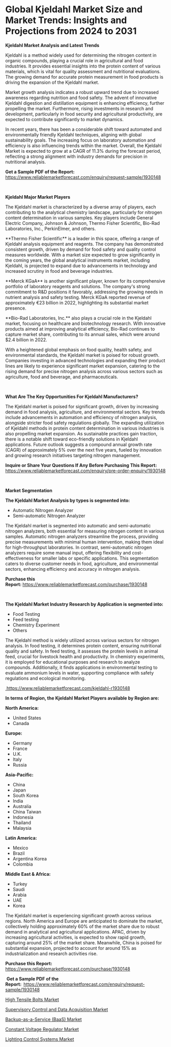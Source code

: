<p><h1>Global Kjeldahl Market Size and Market Trends: Insights and Projections from 2024 to 2031</h1></p><p><strong>Kjeldahl Market Analysis and Latest Trends</strong></p>
<p><p>Kjeldahl is a method widely used for determining the nitrogen content in organic compounds, playing a crucial role in agricultural and food industries. It provides essential insights into the protein content of various materials, which is vital for quality assessment and nutritional evaluations. The growing demand for accurate protein measurement in food products is driving the expansion of the Kjeldahl market.</p><p>Market growth analysis indicates a robust upward trend due to increased awareness regarding nutrition and food safety. The advent of innovative Kjeldahl digestion and distillation equipment is enhancing efficiency, further propelling the market. Furthermore, rising investments in research and development, particularly in food security and agricultural productivity, are expected to contribute significantly to market dynamics.</p><p>In recent years, there has been a considerable shift toward automated and environmentally friendly Kjeldahl techniques, aligning with global sustainability goals. The increasing focus on laboratory automation and efficiency is also influencing trends within the market. Overall, the Kjeldahl Market is expected to grow at a CAGR of 11.3% during the forecast period, reflecting a strong alignment with industry demands for precision in nutritional analysis.</p></p>
<p><strong>Get a Sample PDF of the Report:&nbsp;</strong> <a href="https://www.reliablemarketforecast.com/enquiry/request-sample/1930148?utm_campaign=1170&utm_medium=2&utm_source=Github&utm_content=ia&utm_term=25102024&utm_id=kjeldahl">https://www.reliablemarketforecast.com/enquiry/request-sample/1930148</a></p>
<p>&nbsp;</p>
<p><strong>Kjeldahl Major Market Players</strong></p>
<p><p>The Kjeldahl market is characterized by a diverse array of players, each contributing to the analytical chemistry landscape, particularly for nitrogen content determination in various samples. Key players include General Electric Company, Johnson & Johnson, Thermo Fisher Scientific, Bio-Rad Laboratories, Inc., PerkinElmer, and others.</p><p>**Thermo Fisher Scientific** is a leader in this space, offering a range of Kjeldahl analysis equipment and reagents. The company has demonstrated consistent growth, driven by demand for food safety and quality control measures worldwide. With a market size expected to grow significantly in the coming years, the global analytical instruments market, including Kjeldahl, is projected to expand due to advancements in technology and increased scrutiny in food and beverage industries.</p><p>**Merck KGaA** is another significant player, known for its comprehensive portfolio of laboratory reagents and solutions. The company's strong commitment to R&D positions it favorably, addressing the growing needs in nutrient analysis and safety testing. Merck KGaA reported revenue of approximately €23 billion in 2022, highlighting its substantial market presence.</p><p>**Bio-Rad Laboratories, Inc.** also plays a crucial role in the Kjeldahl market, focusing on healthcare and biotechnology research. With innovative products aimed at improving analytical efficiency, Bio-Rad continues to capture market share, contributing to its annual sales, which were around $2.4 billion in 2022.</p><p>With a heightened global emphasis on food quality, health safety, and environmental standards, the Kjeldahl market is poised for robust growth. Companies investing in advanced technologies and expanding their product lines are likely to experience significant market expansion, catering to the rising demand for precise nitrogen analysis across various sectors such as agriculture, food and beverage, and pharmaceuticals.</p></p>
<p>&nbsp;</p>
<p><strong>What Are The Key Opportunities For Kjeldahl Manufacturers?</strong></p>
<p><p>The Kjeldahl market is poised for significant growth, driven by increasing demand in food analysis, agriculture, and environmental sectors. Key trends include advancements in automation and efficiency of nitrogen analysis, alongside stricter food safety regulations globally. The expanding utilization of Kjeldahl methods in protein content determination in various industries is also propelling market expansion. As sustainable practices gain traction, there is a notable shift toward eco-friendly solutions in Kjeldahl applications. Future outlook suggests a compound annual growth rate (CAGR) of approximately 5% over the next five years, fueled by innovation and growing research initiatives targeting nitrogen management.</p></p>
<p><strong>Inquire or Share Your Questions If Any Before Purchasing This Report:</strong> <a href="https://www.reliablemarketforecast.com/enquiry/pre-order-enquiry/1930148?utm_campaign=1170&utm_medium=2&utm_source=Github&utm_content=ia&utm_term=25102024&utm_id=kjeldahl">https://www.reliablemarketforecast.com/enquiry/pre-order-enquiry/1930148</a></p>
<p>&nbsp;</p>
<p><strong>Market Segmentation</strong></p>
<p><strong>The Kjeldahl Market Analysis by types is segmented into:</strong></p>
<p><ul><li>Automatic Nitrogen Analyzer</li><li>Semi-automatic Nitrogen Analyzer</li></ul></p>
<p><p>The Kjeldahl market is segmented into automatic and semi-automatic nitrogen analyzers, both essential for measuring nitrogen content in various samples. Automatic nitrogen analyzers streamline the process, providing precise measurements with minimal human intervention, making them ideal for high-throughput laboratories. In contrast, semi-automatic nitrogen analyzers require some manual input, offering flexibility and cost-effectiveness for smaller labs or specific applications. This segmentation caters to diverse customer needs in food, agriculture, and environmental sectors, enhancing efficiency and accuracy in nitrogen analysis.</p></p>
<p><strong>Purchase this Report:&nbsp;</strong><a href="https://www.reliablemarketforecast.com/purchase/1930148?utm_campaign=1170&utm_medium=2&utm_source=Github&utm_content=ia&utm_term=25102024&utm_id=kjeldahl">https://www.reliablemarketforecast.com/purchase/1930148</a></p>
<p>&nbsp;</p>
<p><strong>The Kjeldahl Market Industry Research by Application is segmented into:</strong></p>
<p><ul><li>Food Testing</li><li>Feed testing</li><li>Chemistry Experiment</li><li>Others</li></ul></p>
<p><p>The Kjeldahl method is widely utilized across various sectors for nitrogen analysis. In food testing, it determines protein content, ensuring nutritional quality and safety. In feed testing, it assesses the protein levels in animal feed, crucial for livestock health and productivity. In chemistry experiments, it is employed for educational purposes and research to analyze compounds. Additionally, it finds applications in environmental testing to evaluate ammonium levels in water, supporting compliance with safety regulations and ecological monitoring.</p></p>
<p><a href="https://www.reliablemarketforecast.com/kjeldahl-r1930148?utm_campaign=1170&utm_medium=2&utm_source=Github&utm_content=ia&utm_term=25102024&utm_id=kjeldahl">&nbsp;https://www.reliablemarketforecast.com/kjeldahl-r1930148</a></p>
<p><strong>In terms of Region, the Kjeldahl Market Players available by Region are:</strong></p>
<p>
    <p> <strong> North America: </strong>
        <ul>
            <li>United States</li>
            <li>Canada</li>
        </ul>
        </p> 
    <p> <strong> Europe: </strong>
        <ul>
            <li>Germany</li>
            <li>France</li>
            <li>U.K.</li>
            <li>Italy</li>
            <li>Russia</li>
        </ul>
        </p> 
    <p> <strong> Asia-Pacific: </strong>
        <ul>
            <li>China</li>
            <li>Japan</li>
            <li>South Korea</li>
            <li>India</li>
            <li>Australia</li>
            <li>China Taiwan</li>
            <li>Indonesia</li>
            <li>Thailand</li>
            <li>Malaysia</li>
        </ul>
        </p> 
    <p> <strong> Latin America: </strong>
        <ul>
            <li>Mexico</li>
            <li>Brazil</li>
            <li>Argentina Korea</li>
            <li>Colombia</li>
        </ul>
        </p> 
    <p> <strong> Middle East & Africa: </strong>
        <ul>
            <li>Turkey</li>
            <li>Saudi</li>
            <li>Arabia</li>
            <li>UAE</li>
            <li>Korea</li>
        </ul>
    </p>
    </p>
<p><p>The Kjeldahl market is experiencing significant growth across various regions. North America and Europe are anticipated to dominate the market, collectively holding approximately 60% of the market share due to robust demand in analytical and agricultural applications. APAC, driven by increasing agricultural activities, is expected to show rapid growth, capturing around 25% of the market share. Meanwhile, China is poised for substantial expansion, projected to account for around 15% as industrialization and research activities rise.</p></p>
<p><strong>Purchase this Report: </strong><a href="https://www.reliablemarketforecast.com/purchase/1930148?utm_campaign=1170&utm_medium=2&utm_source=Github&utm_content=ia&utm_term=25102024&utm_id=kjeldahl">https://www.reliablemarketforecast.com/purchase/1930148</a></p>
<p>&nbsp;<strong>Get a Sample PDF of the Report:&nbsp;&nbsp;</strong><a href="https://www.reliablemarketforecast.com/enquiry/request-sample/1930148?utm_campaign=1170&utm_medium=2&utm_source=Github&utm_content=ia&utm_term=25102024&utm_id=kjeldahl">https://www.reliablemarketforecast.com/enquiry/request-sample/1930148</a></p>
<p><strong></strong></p>
<p><p><a href="https://issuu.com/reportprime-2/docs/high-tensile-bolts-market-size-2030_3908c27c4a10d0?utm_campaign=1170&utm_medium=2&utm_source=Github&utm_content=ia&utm_term=25102024&utm_id=kjeldahl">High Tensile Bolts Market</a></p><p><a href="https://github.com/birroctaymonyj/Market-Research-Report-List-1/blob/main/supervisory-control-and-data-acquisition-market.md?utm_campaign=1170&utm_medium=2&utm_source=Github&utm_content=ia&utm_term=25102024&utm_id=kjeldahl">Supervisory Control and Data Acquisition Market</a></p><p><a href="https://www.linkedin.com/pulse/decoding-backup-as-a-service-baas-market-signals-growth-algorithms-owkke?utm_campaign=1170&utm_medium=2&utm_source=Github&utm_content=ia&utm_term=25102024&utm_id=kjeldahl">Backup-as-a-Service (BaaS) Market</a></p><p><a href="https://issuu.com/reportprime-2/docs/constant-voltage-regulator-market-s_1680c27f95293a?utm_campaign=1170&utm_medium=2&utm_source=Github&utm_content=ia&utm_term=25102024&utm_id=kjeldahl">Constant Voltage Regulator Market</a></p><p><a href="https://github.com/bramarquesw0f/Market-Research-Report-List-1/blob/main/lighting-control-systems-market.md?utm_campaign=1170&utm_medium=2&utm_source=Github&utm_content=ia&utm_term=25102024&utm_id=kjeldahl">Lighting Control Systems Market</a></p></p>